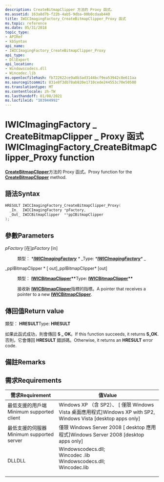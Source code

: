 ```yaml
---
description: CreateBitmapClipper 方法的 Proxy 函式。
ms.assetid: 163a8d7b-f22b-4ab5-9dba-00b0cdaab440
title: IWICImagingFactory_CreateBitmapClipper_Proxy 函式
ms.topic: reference
ms.date: 05/31/2018
topic_type:
- APIRef
- kbSyntax
api_name:
- IWICImagingFactory_CreateBitmapClipper_Proxy
api_type:
- DllExport
api_location:
- Windowscodecs.dll
- Wincodec.lib
ms.openlocfilehash: fb722622ce9a8b3ad3144bcf9ea53942c8e611aa
ms.sourcegitcommit: 831e8f3db78ab820e1710cede244553c70e50500
ms.translationtype: MT
ms.contentlocale: zh-TW
ms.lasthandoff: 01/08/2021
ms.locfileid: "103944992"
---
```

# <a name="iwicimagingfactory_createbitmapclipper_proxy-function"></a><span data-ttu-id="8c251-103">IWICImagingFactory \_ CreateBitmapClipper \_ Proxy 函式</span><span class="sxs-lookup"><span data-stu-id="8c251-103">IWICImagingFactory\_CreateBitmapClipper\_Proxy function</span></span>

<span data-ttu-id="8c251-104">[**CreateBitmapClipper**](/windows/desktop/api/Wincodec/nf-wincodec-iwicimagingfactory-createbitmapclipper)方法的 Proxy 函式。</span><span class="sxs-lookup"><span data-stu-id="8c251-104">Proxy function for the [**CreateBitmapClipper**](/windows/desktop/api/Wincodec/nf-wincodec-iwicimagingfactory-createbitmapclipper) method.</span></span>

## <a name="syntax"></a><span data-ttu-id="8c251-105">語法</span><span class="sxs-lookup"><span data-stu-id="8c251-105">Syntax</span></span>


```C++
HRESULT IWICImagingFactory_CreateBitmapClipper_Proxy(
  _In_  IWICImagingFactory *pFactory,
  _Out_ IWICBitmapClipper  **ppIBitmapClipper
);
```



## <a name="parameters"></a><span data-ttu-id="8c251-106">參數</span><span class="sxs-lookup"><span data-stu-id="8c251-106">Parameters</span></span>

<dl> <dt>

<span data-ttu-id="8c251-107">*pFactory* \[在\]</span><span class="sxs-lookup"><span data-stu-id="8c251-107">*pFactory* \[in\]</span></span>
</dt> <dd>

<span data-ttu-id="8c251-108">類型： \**[**IWICImagingFactory**](/windows/desktop/api/Wincodec/nn-wincodec-iwicimagingfactory) \** _</span><span class="sxs-lookup"><span data-stu-id="8c251-108">Type: \**[**IWICImagingFactory**](/windows/desktop/api/Wincodec/nn-wincodec-iwicimagingfactory)\** _</span></span>

</dd> <dt>

<span data-ttu-id="8c251-109">_ppIBitmapClipper \* \[ out\]</span><span class="sxs-lookup"><span data-stu-id="8c251-109">_ppIBitmapClipper\* \[out\]</span></span>
</dt> <dd>

<span data-ttu-id="8c251-110">類型： **[ **IWICBitmapClipper**](/windows/desktop/api/Wincodec/nn-wincodec-iwicbitmapclipper)\*\***</span><span class="sxs-lookup"><span data-stu-id="8c251-110">Type: **[**IWICBitmapClipper**](/windows/desktop/api/Wincodec/nn-wincodec-iwicbitmapclipper)\*\***</span></span>

<span data-ttu-id="8c251-111">接收新 [**IWICBitmapClipper**](/windows/desktop/api/Wincodec/nn-wincodec-iwicbitmapclipper)指標的指標。</span><span class="sxs-lookup"><span data-stu-id="8c251-111">A pointer that receives a pointer to a new [**IWICBitmapClipper**](/windows/desktop/api/Wincodec/nn-wincodec-iwicbitmapclipper).</span></span>

</dd> </dl>

## <a name="return-value"></a><span data-ttu-id="8c251-112">傳回值</span><span class="sxs-lookup"><span data-stu-id="8c251-112">Return value</span></span>

<span data-ttu-id="8c251-113">類型： **HRESULT**</span><span class="sxs-lookup"><span data-stu-id="8c251-113">Type: **HRESULT**</span></span>

<span data-ttu-id="8c251-114">如果此函式成功，則會傳回 **S \_ OK**。</span><span class="sxs-lookup"><span data-stu-id="8c251-114">If this function succeeds, it returns **S\_OK**.</span></span> <span data-ttu-id="8c251-115">否則，它會傳回 **HRESULT** 錯誤碼。</span><span class="sxs-lookup"><span data-stu-id="8c251-115">Otherwise, it returns an **HRESULT** error code.</span></span>

## <a name="remarks"></a><span data-ttu-id="8c251-116">備註</span><span class="sxs-lookup"><span data-stu-id="8c251-116">Remarks</span></span>

## <a name="requirements"></a><span data-ttu-id="8c251-117">需求</span><span class="sxs-lookup"><span data-stu-id="8c251-117">Requirements</span></span>



| <span data-ttu-id="8c251-118">需求</span><span class="sxs-lookup"><span data-stu-id="8c251-118">Requirement</span></span> | <span data-ttu-id="8c251-119">值</span><span class="sxs-lookup"><span data-stu-id="8c251-119">Value</span></span> |
|-------------------------------------|------------------------------------------------------------------------------------------------------------------------------------------------------------------|
| <span data-ttu-id="8c251-120">最低支援的用戶端</span><span class="sxs-lookup"><span data-stu-id="8c251-120">Minimum supported client</span></span><br/> | <span data-ttu-id="8c251-121">Windows XP （含 SP2）、 \[ 僅限 Windows Vista 桌面應用程式\]</span><span class="sxs-lookup"><span data-stu-id="8c251-121">Windows XP with SP2, Windows Vista \[desktop apps only\]</span></span><br/>                                                                                              |
| <span data-ttu-id="8c251-122">最低支援的伺服器</span><span class="sxs-lookup"><span data-stu-id="8c251-122">Minimum supported server</span></span><br/> | <span data-ttu-id="8c251-123">僅限 Windows Server 2008 \[ desktop 應用程式\]</span><span class="sxs-lookup"><span data-stu-id="8c251-123">Windows Server 2008 \[desktop apps only\]</span></span><br/>                                                                                                             |
| <span data-ttu-id="8c251-124">DLL</span><span class="sxs-lookup"><span data-stu-id="8c251-124">DLL</span></span><br/>                      | <dl> <span data-ttu-id="8c251-125"><dt>Windowscodecs.dll;</dt><dt>Wincodec .lib</dt></span><span class="sxs-lookup"><span data-stu-id="8c251-125"><dt>Windowscodecs.dll; </dt> <dt>Wincodec.lib</dt></span></span> </dl> |



 

 





